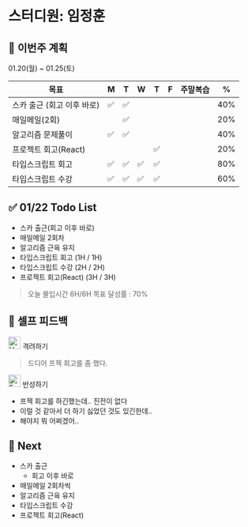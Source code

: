 # 스터디원: 임정훈

## 🚀 이번주 계획

01.20(월) ~ 01.25(토)

| 목표                       | M   | T   | W   | T   | F   | 주말복습 | %   |
| -------------------------- | --- | --- | --- | --- | --- | -------- | --- |
| 스카 출근 (회고 이후 바로) | ✅  | ✅  |     |     |     |          | 40% |
| 매일메일(2회)              |     | ✅  |     |     |     |          | 20% |
| 알고리즘 문제풀이          | ✅  | ✅  |     |     |     |          | 40% |
| 프로젝트 회고(React)       |     |     |     | ✅  |     |          | 20% |
| 타입스크립트 회고          | ✅  | ✅  | ✅  | ✅  |     |          | 80% |
| 타입스크립트 수강          | ✅  | ✅  | ✅  | ✅  |     |          | 60% |

## ✅ 01/22 Todo List

- 스카 출근(회고 이후 바로)
- 매일메일 2회차
- 알고리즘 근육 유지
- 타입스크립트 회고 (1H / 1H)
- 타입스크립트 수강 (2H / 2H)
- 프로젝트 회고(React) (3H / 3H)

> 오늘 몰입시간 6H/6H
> 목표 달성률 : 70%

## 🎉 셀프 피드백

<img src="https://raw.githubusercontent.com/Tarikul-Islam-Anik/Animated-Fluent-Emojis/master/Emojis/Smilies/Hugging%20Face.png" alt="Hugging Face" width="25" height="25"> 격려하기</img>

> 드디어 프젝 회고를 좀 했다.

<img src="https://raw.githubusercontent.com/Tarikul-Islam-Anik/Animated-Fluent-Emojis/master/Emojis/Smilies/Face%20with%20Monocle.png" alt="Face with Monocle" width="25" height="25"> 반성하기</img>

- 프젝 회고를 하긴했는데.. 진전이 없다
- 이럴 것 같아서 더 하기 싫었던 것도 있긴한데..
- 해야지 뭐 어쩌겠어..

## 🌱 Next

- 스카 출근
  - 회고 이후 바로
- 매일메일 2회차씩
- 알고리즘 근육 유지
- 타입스크립트 수강
- 프로젝트 회고(React)
